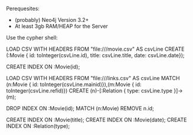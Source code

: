 Perequesites: 

* (probably) Neo4j Version 3.2+
* At least 3gb RAM/HEAP for the Server

Use the cypher shell:

LOAD CSV WITH HEADERS FROM "file:///movie.csv" AS csvLine
CREATE (:Movie { id: toInteger(csvLine.id),
                  title: csvLine.title,
                  date: csvLine.date});

CREATE INDEX ON :Movie(id);

LOAD CSV WITH HEADERS FROM "file:///links.csv" AS csvLine
MATCH (n:Movie { id: toInteger(csvLine.mainid)}),(m:Movie { id: toInteger(csvLine.refid)})
CREATE (n)-[:Relation { type: csvLine.type }]->(m);

DROP INDEX ON :Movie(id);
MATCH (n:Movie) REMOVE n.id;

CREATE INDEX ON :Movie(title);
CREATE INDEX ON :Movie(date);
CREATE INDEX ON :Relation(type);

